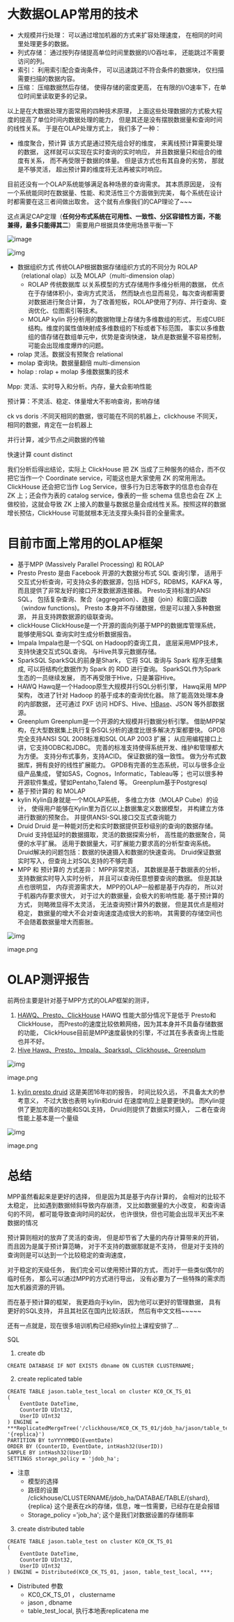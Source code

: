 # 大数据OLAP常用的技术

- 大规模并行处理： 可以通过增加机器的方式来扩容处理速度， 在相同的时间里处理更多的数据。
- 列式存储： 通过按列存储提高单位时间里数据的I/O吞吐率， 还能跳过不需要访问的列。
- 索引： 利用索引配合查询条件， 可以迅速跳过不符合条件的数据块， 仅扫描需要扫描的数据内容。
- 压缩： 压缩数据然后存储， 使得存储的密度更高， 在有限的I/O速率下，在单位时间里读取更多的记录。

以上是在大数据处理方面常用的四种技术原理， 上面这些处理数据的方式极大程度的提高了单位时间内数据处理的能力， 但是其还是没有摆脱数据量和查询时间的线性关系。 于是在OLAP处理方式上， 我们多了一种：

- 维度聚合，预计算 该方式是通过预先组合好的维度， 来离线预计算需要处理的数据， 这样就可以实现在实时查询的实时响应， 并且数据量只和组合的维度有关系， 而不再受限于数据的体量。 但是该方式也有其自身的劣势， 那就是不够灵活， 超出预计算的维度将无法再被实时响应。

目前还没有一个OLAP系统能够满足各种场景的查询需求。 其本质原因是， 没有一个系统能同时在数据量、性能、和灵活性三个方面做到完美， 每个系统在设计时都需要在这三者间做出取舍。 这个就有点像我们的CAP理论了~~~

这点满足CAP定理（**任何分布式系统在可用性、一致性、分区容错性方面，不能兼得，最多只能得其二**） 需要用户根据具体使用场景平衡一下



![image](https://ask.qcloudimg.com/http-save/yehe-4501479/qslkyon0sz.png?imageView2/2/w/1620)

![img](https://picb.zhimg.com/80/67eecf7262927f728dd1c00aa9e0fe46_720w.png)

- 数据组织方式 传统OLAP根据数据存储组织方式的不同分为 ROLAP（relational olap）以及 MOLAP（multi-dimension olap） 
  - ROLAP 传统数据库 以关系模型的方式存储用作多维分析用的数据， 优点在于存储体积小，查询方式灵活， 然而缺点也显而易见，每次查询都需要对数据进行聚合计算， 为了改善短板，ROLAP使用了列存、并行查询、查询优化、位图索引等技术。
  - MOLAP  kylin 将分析用的数据物理上存储为多维数组的形式， 形成CUBE结构。维度的属性值映射成多维数组的下标或者下标范围， 事实以多维数组的值存储在数组单元中，优势是查询快速， 缺点是数据量不容易控制，可能会出现维度爆炸的问题。
- rolap 灵活。数据没有预聚合 relational 
- molap 查询块。数据量翻倍 multi-dimension
- holap : rolap + molap 多维数据集的技术



Mpp: 灵活、实时导入和分析。内存，量大会影响性能

预计算：不灵活、稳定、体量增大不影响查询，影响存储



ck vs doris :不同天相同的数据，很可能在不同的机器上，clickhouse 不同天，相同的数据，肯定在一台机器上



并行计算，减少节点之间数据的传输

快速计算 count distinct 



我们分析后得出结论，实际上 ClickHouse 把 ZK 当成了三种服务的结合，而不仅把它当作一个 Coordinate service，可能这也是大家使用 ZK 的常用用法。ClickHouse 还会把它当作 Log Service，很多行为日志等数字的信息也会存在 ZK 上；还会作为表的 catalog service，像表的一些 schema 信息也会在 ZK 上做校验，这就会导致 ZK 上接入的数量与数据总量会成线性关系。按照这样的数据增长预估，ClickHouse 可能就根本无法支撑头条抖音的全量需求。







# 目前市面上常用的OLAP框架

-  基于MPP (Massively Parallel Processing) 和 ROLAP 
  - Presto Presto 是由 Facebook 开源的大数据分布式 SQL 查询引擎， 适用于交互式分析查询，可支持众多的数据源，包括 HDFS，RDBMS，KAFKA 等， 而且提供了非常友好的接口开发数据源连接器。 Presto支持标准的ANSI SQL， 包括复杂查询、聚合（aggregation）、连接（join）和窗口函数（window functions)。 Presto 本身并不存储数据，但是可以接入多种数据源， 并且支持跨数据源的级联查询。
  - clickHouse ClickHouse是一个开源的面向列基于MPP的数据库管理系统， 能够使用SQL 查询实时生成分析数据报告。
  - Impala Impala也是一个SQL on Hadoop的查询工具， 底层采用MPP技术，支持快速交互式SQL查询。 与Hive共享元数据存储。
  - SparkSQL SparkSQL的前身是Shark， 它将 SQL 查询与 Spark 程序无缝集成, 可以将结构化数据作为 Spark 的 RDD 进行查询。 SparkSQL作为Spark生态的一员继续发展， 而不再受限于Hive，只是兼容Hive。
  - HAWQ Hawq是一个Hadoop原生大规模并行SQL分析引擎， Hawq采用 MPP 架构， 改进了针对 Hadoop 的基于成本的查询优化器。 除了能高效处理本身的内部数据， 还可通过 PXF 访问 HDFS、Hive、[HBase](https://cloud.tencent.com/product/hbase?from=10680)、JSON 等外部数据源。
  -  Greenplum Greenplum是一个开源的大规模并行数据分析引擎。 借助MPP架构，在大型数据集上执行复杂SQL分析的速度比很多解决方案都要快。 GPDB完全支持ANSI SQL 2008标准和SQL OLAP 2003 扩展； 从应用编程接口上讲，它支持ODBC和JDBC。 完善的标准支持使得系统开发、维护和管理都大为方便。 支持分布式事务，支持ACID。 保证数据的强一致性。 做为分布式数据库，拥有良好的线性扩展能力。 GPDB有完善的生态系统，可以与很多企业级产品集成， 譬如SAS，Cognos，Informatic，Tableau等； 也可以很多种开源软件集成，譬如Pentaho,Talend 等。 Greenplum基于Postgresql 
-  基于预计算的 和 MOLAP 
  - kylin Kylin自身就是一个MOLAP系统， 多维立方体（MOLAP Cube）的设计， 使得用户能够在Kylin里为百亿以上数据集定义数据模型， 并构建立方体进行数据的预聚合。 并提供ANSI-SQL接口交互式查询能力
  -  Druid Druid 是一种能对历史和实时数据提供亚秒级别的查询的数据存储。 Druid 支持低延时的数据摄取，灵活的数据探索分析， 高性能的数据聚合，简便的水平扩展。 适用于数据量大，可扩展能力要求高的分析型查询系统。 Druid解决的问题包括：数据的快速摄入和数据的快速查询。 Druid保证数据实时写入，但查询上对SQL支持的不够完善 
- MPP 和 预计算的 方式差异： MPP非常灵活， 其数据是基于数据表的分析， 支持数据实时导入实时分析， 并且可以查询任意想要查询的数据。 但是其缺点也很明显， 内存资源需求大， MPP的OLAP一般都是基于内存的， 所以对于机器内存要求很大， 对于过大的数据量，会极大的影响性能. 基于预计算的方式， 则略微显得不太灵活， 无法查询预计算外的数据， 但是其优点是相对稳定， 数据量的增大不会对查询速度造成很大的影响， 其需要的存储空间也不会随着数据量增大而膨胀。

![img](https://ask.qcloudimg.com/http-save/yehe-4501479/5a8kaehuj8.png?imageView2/2/w/1620)

image.png

# OLAP测评报告

前两份主要是针对基于MPP方式的OLAP框架的测评，

1. [HAWQ、Presto、ClickHouse](https://links.jianshu.com/go?to=https%3A%2F%2Fwww.jiqizhixin.com%2Farticles%2F2020-01-20-3) HAWQ 性能大部分情况下是低于 Presto和 ClickHouse， 而Presto的速度比较依赖网络，因为其本身并不具备存储数据的功能， ClickHouse目前是MPP速度最快的引擎，不过其在多表查询上性能也并不好。
2.  [Hive Hawq、Presto、Impala、Sparksql、Clickhouse、Greenplum](https://links.jianshu.com/go?to=https%3A%2F%2Fmp.weixin.qq.com%2Fs%3F__biz%3DMjM5OTExMjkwMA%3D%3D%26mid%3D2651896181%26idx%3D2%26sn%3D6047773711f7e88494f074f3740ca594%26chksm%3Dbd2460de8a53e9c8e46d491efe6d3e6311aabfb9c1dca3ab1f260c5cff3b74ce203e7a828eb3%26mpshare%3D1%26scene%3D1%26srcid%3D0228qP2jV2zqrCnebZ2YShbR%26sharer_sharetime%3D1582852934670%26sharer_shareid%3D48897b67a0d66ecd765c7429fcb0e970%26key%3D1dacc203a44a05e9c68ab8131fee8868f69fdde3c3daf82522ad8957a27a25c1db8ac49df8c480fc588ebb938d9a0404b80c63ea28db101eaa394c985a3e97bb96b64ec99d8aacaad9edd880bee582f0%26ascene%3D1%26uin%3DMTQwMTQ2MTkyNA%3D%3D%26devicetype%3DWindows%2B10%26version%3D62080079%26lang%3Dzh_CN%26exportkey%3DATnuPtjzvM7vjdi%2Bj%2FPZkic%3D%26pass_ticket%3DxPKD17dSD3%2BBUGQHgtFNmD6DffmiY5Y%2F1ee3aSvxtFHSsZ47LARQkHgiH6Ur%2FHS4)     

![img](https://ask.qcloudimg.com/http-save/yehe-4501479/4xm6ucv5mh.png?imageView2/2/w/1620)

  image.png   

1.  [kylin presto druid](https://links.jianshu.com/go?to=https%3A%2F%2Fwww.infoq.cn%2Farticle%2Fkylin-apache-in-meituan-olap-scenarios-practice) 这是美团16年初的报告， 时间比较久远， 不具备太大的参考意义， 不过大致也表明 kylin和druid 在速度响应上是要更快的。 而Kylin提供了更加完善的功能和SQL支持， Druid则提供了数据实时摄入， 二者在查询性能上基本是一个量级     

![img](https://ask.qcloudimg.com/http-save/yehe-4501479/r5ryqv4bb6.png?imageView2/2/w/1620)

  image.png  

# 总结

MPP虽然看起来是更好的选择， 但是因为其是基于内存计算的， 会相对的比较不太稳定， 比如遇到数据倾斜导致内存崩溃， 又比如数据量的大小改变， 和查询语句的不同， 都可能导致查询时间的起伏， 也许很快，但也可能会出现半天出不来数据的情况

预计算则相对的放弃了灵活的查询， 但是却节省了大量的内存计算带来的开销， 而且因为是属于预计算范畴， 对于不支持的数据那就是不支持， 但是对于支持的查询则是可以达到一个比较稳定的查询速度，

对于稳定的天级任务， 我们完全可以使用预计算的方式， 而对于一些类似偶尔的临时任务， 那么可以通过MPP的方式进行导出， 没有必要为了一些特殊的需求而加大机器资源的开销。

而在基于预计算的框架， 我更趋向于kylin， 因为他可以更好的管理数据， 具有更好的SQL支持， 并且其社区在国内比较活跃， 然后有中文文档~~~~~

还有一点就是，现在很多培训机构已经把kylin拉上课程安排了...













SQL

1. create db 

```mysql
CREATE DATABASE IF NOT EXISTS dbname ON CLUSTER CLUSTERNAME;
```



2. create replicated table 

```mysql
CREATE TABLE jason.table_test_local on cluster KC0_CK_TS_01
(
    EventDate DateTime,
    CounterID UInt32,
    UserID UInt32
) ENGINE = ***ReplicatedMergeTree('/clickhouse/KC0_CK_TS_01/jdob_ha/jason/table_test_local/{shard}', '{replica}')
PARTITION BY toYYYYMMDD(EventDate)
ORDER BY (CounterID, EventDate, intHash32(UserID))
SAMPLE BY intHash32(UserID)
SETTINGS storage_policy = 'jdob_ha';
```

- 注意
  - 模型的选择
  - 路径的设置 /clickhouse/CLUSTERNAME/jdob_ha/DATABAE/TABLE/{shard},{replica} 这个是表在zk的存储，信息，唯一性需要，已经存在是会报错
  - Storage_policy ='job_ha'; 这个是我们对数据设置的存储厕率



3. create distributed table 

```
CREATE TABLE jason.table_test on cluster KC0_CK_TS_01
(
    EventDate DateTime,
    CounterID UInt32,
    UserID UInt32
) ENGINE = Distributed(KC0_CK_TS_01, jason, table_test_local, ***;
```

- Distributed 参数
  - KC0_CK_TS_01 ， clustername
  - jason , dbname
  - table_test_local, 执行本地表replicatena me

